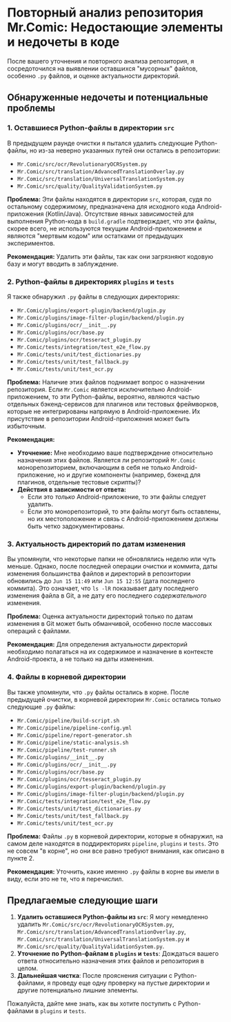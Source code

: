 # Повторный анализ репозитория Mr.Comic: Недостающие элементы и недочеты в коде

После вашего уточнения и повторного анализа репозитория, я сосредоточился на выявлении оставшихся "мусорных" файлов, особенно `.py` файлов, и оценке актуальности директорий.

## Обнаруженные недочеты и потенциальные проблемы

### 1. Оставшиеся Python-файлы в директории `src`

В предыдущем раунде очистки я пытался удалить следующие Python-файлы, но из-за неверно указанных путей они остались в репозитории:

-   `Mr.Comic/src/ocr/RevolutionaryOCRSystem.py`
-   `Mr.Comic/src/translation/AdvancedTranslationOverlay.py`
-   `Mr.Comic/src/translation/UniversalTranslationSystem.py`
-   `Mr.Comic/src/quality/QualityValidationSystem.py`

**Проблема:** Эти файлы находятся в директории `src`, которая, судя по остальному содержимому, предназначена для исходного кода Android-приложения (Kotlin/Java). Отсутствие явных зависимостей для выполнения Python-кода в `build.gradle` подтверждает, что эти файлы, скорее всего, не используются текущим Android-приложением и являются "мертвым кодом" или остатками от предыдущих экспериментов.

**Рекомендация:** Удалить эти файлы, так как они загрязняют кодовую базу и могут вводить в заблуждение.

### 2. Python-файлы в директориях `plugins` и `tests`

Я также обнаружил `.py` файлы в следующих директориях:

-   `Mr.Comic/plugins/export-plugin/backend/plugin.py`
-   `Mr.Comic/plugins/image-filter-plugin/backend/plugin.py`
-   `Mr.Comic/plugins/ocr/__init__.py`
-   `Mr.Comic/plugins/ocr/base.py`
-   `Mr.Comic/plugins/ocr/tesseract_plugin.py`
-   `Mr.Comic/tests/integration/test_e2e_flow.py`
-   `Mr.Comic/tests/unit/test_dictionaries.py`
-   `Mr.Comic/tests/unit/test_fallback.py`
-   `Mr.Comic/tests/unit/test_ocr.py`

**Проблема:** Наличие этих файлов поднимает вопрос о назначении репозитория. Если `Mr.Comic` является исключительно Android-приложением, то эти Python-файлы, вероятно, являются частью отдельных бэкенд-сервисов для плагинов или тестовых фреймворков, которые не интегрированы напрямую в Android-приложение. Их присутствие в репозитории Android-приложения может быть избыточным.

**Рекомендация:**
-   **Уточнение:** Мне необходимо ваше подтверждение относительно назначения этих файлов. Является ли репозиторий `Mr.Comic` монорепозиторием, включающим в себя не только Android-приложение, но и другие компоненты (например, бэкенд для плагинов, отдельные тестовые скрипты)?
-   **Действия в зависимости от ответа:**
    -   Если это *только* Android-приложение, то эти файлы следует удалить.
    -   Если это монорепозиторий, то эти файлы могут быть оставлены, но их местоположение и связь с Android-приложением должны быть четко задокументированы.

### 3. Актуальность директорий по датам изменения

Вы упомянули, что некоторые папки не обновлялись неделю или чуть меньше. Однако, после последней операции очистки и коммита, даты изменения большинства файлов и директорий в репозитории обновились до `Jun 15 11:49` или `Jun 15 12:55` (дата последнего коммита). Это означает, что `ls -lR` показывает дату последнего изменения файла в Git, а не дату его последнего *содержательного* изменения.

**Проблема:** Оценка актуальности директорий только по датам изменения в Git может быть обманчивой, особенно после массовых операций с файлами.

**Рекомендация:** Для определения актуальности директорий необходимо полагаться на их содержимое и назначение в контексте Android-проекта, а не только на даты изменения.

### 4. Файлы в корневой директории

Вы также упомянули, что `.py` файлы остались в корне. После предыдущей очистки, в корневой директории `Mr.Comic` остались только следующие `.py` файлы:

-   `Mr.Comic/pipeline/build-script.sh`
-   `Mr.Comic/pipeline/pipeline-config.yml`
-   `Mr.Comic/pipeline/report-generator.sh`
-   `Mr.Comic/pipeline/static-analysis.sh`
-   `Mr.Comic/pipeline/test-runner.sh`
-   `Mr.Comic/plugins/__init__.py`
-   `Mr.Comic/plugins/ocr/__init__.py`
-   `Mr.Comic/plugins/ocr/base.py`
-   `Mr.Comic/plugins/ocr/tesseract_plugin.py`
-   `Mr.Comic/plugins/export-plugin/backend/plugin.py`
-   `Mr.Comic/plugins/image-filter-plugin/backend/plugin.py`
-   `Mr.Comic/tests/integration/test_e2e_flow.py`
-   `Mr.Comic/tests/unit/test_dictionaries.py`
-   `Mr.Comic/tests/unit/test_fallback.py`
-   `Mr.Comic/tests/unit/test_ocr.py`

**Проблема:** Файлы `.py` в корневой директории, которые я обнаружил, на самом деле находятся в поддиректориях `pipeline`, `plugins` и `tests`. Это не совсем "в корне", но они все равно требуют внимания, как описано в пункте 2.

**Рекомендация:** Уточнить, какие именно `.py` файлы в корне вы имели в виду, если это не те, что я перечислил.

## Предлагаемые следующие шаги

1.  **Удалить оставшиеся Python-файлы из `src`**: Я могу немедленно удалить `Mr.Comic/src/ocr/RevolutionaryOCRSystem.py`, `Mr.Comic/src/translation/AdvancedTranslationOverlay.py`, `Mr.Comic/src/translation/UniversalTranslationSystem.py` и `Mr.Comic/src/quality/QualityValidationSystem.py`.
2.  **Уточнение по Python-файлам в `plugins` и `tests`**: Дождаться вашего ответа относительно назначения этих файлов и репозитория в целом.
3.  **Дальнейшая чистка**: После прояснения ситуации с Python-файлами, я проведу еще одну проверку на пустые директории и другие потенциально лишние элементы.

Пожалуйста, дайте мне знать, как вы хотите поступить с Python-файлами в `plugins` и `tests`.

